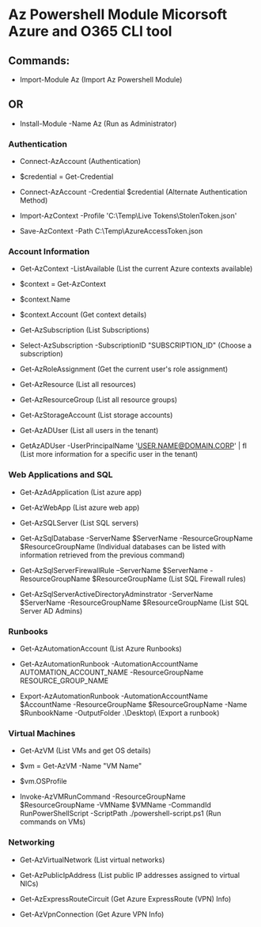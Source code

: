 # Az Powershell Module Micorsoft Azure and O365 CLI tool

## Commands:

 - Import-Module Az (Import Az Powershell Module)

## OR 

 - Install-Module  -Name Az (Run as Administrator)

### Authentication

 - Connect-AzAccount (Authentication)

 - $credential = Get-Credential

 - Connect-AzAccount -Credential $credential (Alternate Authentication Method)

 - Import-AzContext -Profile 'C:\Temp\Live Tokens\StolenToken.json'

 - Save-AzContext -Path C:\Temp\AzureAccessToken.json

### Account Information

 - Get-AzContext -ListAvailable (List the current Azure contexts available)

 - $context = Get-AzContext

 - $context.Name

 - $context.Account (Get context details)

 - Get-AzSubscription (List Subscriptions)

 - Select-AzSubscription -SubscriptionID "SUBSCRIPTION_ID" (Choose a subscription)

 - Get-AzRoleAssignment (Get the current user's role assignment)

 - Get-AzResource (List all resources)

 - Get-AzResourceGroup (List all resource groups)

 - Get-AzStorageAccount (List storage accounts)

 - Get-AzADUser (List all users in the tenant)

 - GetAzADUser -UserPrincipalName 'USER.NAME@DOMAIN.CORP' | fl (List more information for a specific user in the tenant)

### Web Applications and SQL

 - Get-AzAdApplication (List azure app)

 - Get-AzWebApp (List azure web app)

 - Get-AzSQLServer (List SQL servers)

 - Get-AzSqlDatabase -ServerName $ServerName -ResourceGroupName $ResourceGroupName (Individual databases can be listed with information retrieved from the previous command)

 - Get-AzSqlServerFirewallRule –ServerName $ServerName -ResourceGroupName $ResourceGroupName (List SQL Firewall rules)

 - Get-AzSqlServerActiveDirectoryAdminstrator -ServerName $ServerName -ResourceGroupName $ResourceGroupName (List SQL Server AD Admins)

### Runbooks

 - Get-AzAutomationAccount (List Azure Runbooks)

 - Get-AzAutomationRunbook -AutomationAccountName AUTOMATION_ACCOUNT_NAME -ResourceGroupName RESOURCE_GROUP_NAME

 - Export-AzAutomationRunbook -AutomationAccountName $AccountName -ResourceGroupName $ResourceGroupName -Name $RunbookName -OutputFolder .\Desktop\ (Export a runbook)

### Virtual Machines

- Get-AzVM (List VMs and get OS details)

- $vm = Get-AzVM -Name "VM Name"

 - $vm.OSProfile

 - Invoke-AzVMRunCommand -ResourceGroupName $ResourceGroupName -VMName $VMName -CommandId RunPowerShellScript -ScriptPath ./powershell-script.ps1 (Run commands on VMs)

### Networking

 - Get-AzVirtualNetwork (List virtual networks)

 - Get-AzPublicIpAddress (List public IP addresses assigned to virtual NICs)

 - Get-AzExpressRouteCircuit (Get Azure ExpressRoute (VPN) Info)

 - Get-AzVpnConnection (Get Azure VPN Info)
